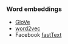 
### Word embeddings

* [GloVe](https://nlp.stanford.edu/projects/glove/)
* [word2vec](https://github.com/danielfrg/word2vec)
* Facebook [fastText](https://github.com/facebookresearch/fastText/blob/master/pretrained-vectors.md)
